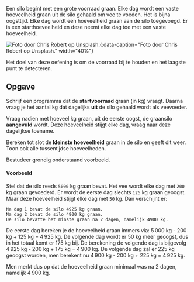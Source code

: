Een silo begint met een grote voorraad graan. Elke dag wordt een vaste hoeveelheid graan uit de silo gehaald om vee te voeden. Het is bijna oogsttijd. Elke dag wordt een hoeveelheid graan aan de silo toegevoegd. Er is een starthoeveelheid en deze neemt elke dag toe met een vaste hoeveelheid.

![Foto door Chris Robert op Unsplash.](media/chris-robert.jpg "Foto door Chris Robert op Unsplash."){:data-caption="Foto door Chris Robert op Unsplash." width="40%"}

Het doel van deze oefening is om de voorraad bij te houden en het laagste punt te detecteren.

## Opgave
Schrijf een programma dat de **startvoorraad** graan (in kg) vraagt. Daarna vraag je het aantal kg dat dagelijks **uit** de silo gehaald wordt als veevoeder.

Vraag nadien met hoeveel kg graan, uit de eerste oogst, de graansilo **aangevuld** wordt. Deze hoeveelheid stijgt elke dag, vraag naar deze dagelijkse toename.

Bereken tot slot de **kleinste hoeveelheid** graan in de silo en geeft dit weer. Toon ook alle tussentijdse hoeveelheden. 

Bestudeer grondig onderstaand voorbeeld.

#### Voorbeeld
Stel dat de silo reeds `5000` kg graan bevat. Het vee wordt elke dag met `200` kg graan gevoederd. Er wordt de eerste dag slechts `125` kg graan geoogst. Maar deze hoeveelheid stijgt elke dag met `50` kg. Dan verschijnt er:

```
Na dag 1 bevat de silo 4925 kg graan.
Na dag 2 bevat de silo 4900 kg graan.
De silo bevatte het minste graan na 2 dagen, namelijk 4900 kg.
```

De eerste dag bereken je de hoeveelheid graan immers via: 5 000 kg - 200 kg + 125 kg = 4 925 kg. De volgende dag wordt er 50 kg meer geoogst, dus in het totaal komt er 175 kg bij. De berekening de volgende dag is bijgevolg 4 925 kg - 200 kg + 175 kg = 4 900 kg. De volgende dag zal er 225 kg geoogst worden, men berekent nu 4 900 kg - 200 kg + 225 kg = 4 925 kg. 

Men merkt dus op dat de hoeveelheid graan minimaal was na 2 dagen, namelijk 4 900 kg.
